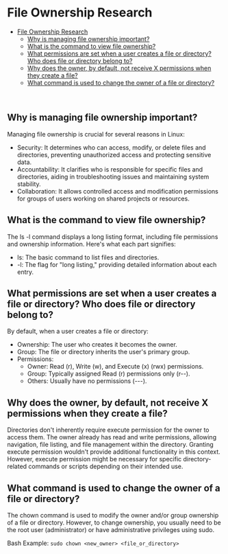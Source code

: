 # File Ownership Research
- [File Ownership Research](#file-ownership-research)
  - [Why is managing file ownership important?](#why-is-managing-file-ownership-important)
  - [What is the command to view file ownership?](#what-is-the-command-to-view-file-ownership)
  - [What permissions are set when a user creates a file or directory? Who does file or directory belong to?](#what-permissions-are-set-when-a-user-creates-a-file-or-directory-who-does-file-or-directory-belong-to)
  - [Why does the owner, by default, not receive X permissions when they create a file?](#why-does-the-owner-by-default-not-receive-x-permissions-when-they-create-a-file)
  - [What command is used to change the owner of a file or directory?](#what-command-is-used-to-change-the-owner-of-a-file-or-directory)

<br>

## Why is managing file ownership important?
Managing file ownership is crucial for several reasons in Linux:

- Security: It determines who can access, modify, or delete files and directories, preventing unauthorized access and protecting sensitive data.
- Accountability: It clarifies who is responsible for specific files and directories, aiding in troubleshooting issues and maintaining system stability.
- Collaboration: It allows controlled access and modification permissions for groups of users working on shared projects or resources.

## What is the command to view file ownership?
The ls -l command displays a long listing format, including file permissions and ownership information. Here's what each part signifies:

- ls: The basic command to list files and directories.
- -l: The flag for "long listing," providing detailed information about each entry.

## What permissions are set when a user creates a file or directory? Who does file or directory belong to?

By default, when a user creates a file or directory:

- Ownership: The user who creates it becomes the owner.
- Group: The file or directory inherits the user's primary group.
- Permissions:
  - Owner: Read (r), Write (w), and Execute (x) (rwx) permissions.
  - Group: Typically assigned Read (r) permissions only (r--).
  - Others: Usually have no permissions (---).

## Why does the owner, by default, not receive X permissions when they create a file?

Directories don't inherently require execute permission for the owner to access them. The owner already has read and write permissions, allowing navigation, file listing, and file management within the directory. Granting execute permission wouldn't provide additional functionality in this context. However, execute permission might be necessary for specific directory-related commands or scripts depending on their intended use.

## What command is used to change the owner of a file or directory?
The chown command is used to modify the owner and/or group ownership of a file or directory. However, to change ownership, you usually need to be the root user (administrator) or have administrative privileges using sudo.

Bash Example:
`sudo chown <new_owner> <file_or_directory>`